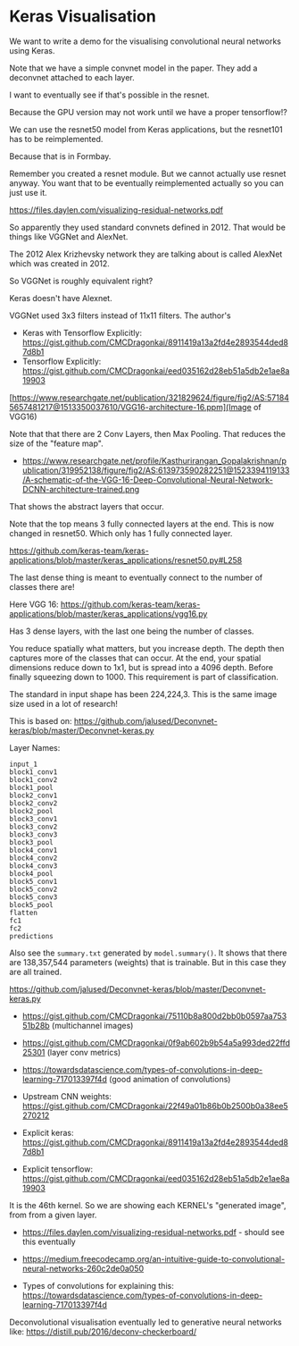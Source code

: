 # Keras Visualisation

We want to write a demo for the visualising convolutional neural networks using Keras.

Note that we have a simple convnet model in the paper. They add a deconvnet attached to each layer.

I want to eventually see if that's possible in the resnet.

Because the GPU version may not work until we have a proper tensorflow!?

We can use the resnet50 model from Keras applications, but the resnet101 has to be reimplemented.

Because that is in Formbay.

Remember you created a resnet module. But we cannot actually use resnet anyway. You want that to be eventually reimplemented actually so you can just use it.

https://files.daylen.com/visualizing-residual-networks.pdf

So apparently they used standard convnets defined in 2012. That would be things like VGGNet and AlexNet.

The 2012 Alex Krizhevsky network they are talking about is called AlexNet which was created in 2012.

So VGGNet is roughly equivalent right?

Keras doesn't have Alexnet.

VGGNet used 3x3 filters instead of 11x11 filters. The author's 

* Keras with Tensorflow Explicitly: https://gist.github.com/CMCDragonkai/8911419a13a2fd4e2893544ded87d8b1
* Tensorflow Explicitly: https://gist.github.com/CMCDragonkai/eed035162d28eb51a5db2e1ae8a19903


[https://www.researchgate.net/publication/321829624/figure/fig2/AS:571845657481217@1513350037610/VGG16-architecture-16.ppm](Image of VGG16)

Note that that there are 2 Conv Layers, then Max Pooling. That reduces the size of the "feature map".

* https://www.researchgate.net/profile/Kasthurirangan_Gopalakrishnan/publication/319952138/figure/fig2/AS:613973590282251@1523394119133/A-schematic-of-the-VGG-16-Deep-Convolutional-Neural-Network-DCNN-architecture-trained.png

That shows the abstract layers that occur.

Note that the top means 3 fully connected layers at the end. This is now changed in resnet50. Which only has 1 fully connected layer.

https://github.com/keras-team/keras-applications/blob/master/keras_applications/resnet50.py#L258

The last dense thing is meant to eventually connect to the number of classes there are!

Here VGG 16: https://github.com/keras-team/keras-applications/blob/master/keras_applications/vgg16.py

Has 3 dense layers, with the last one being the number of classes.

You reduce spatially what matters, but you increase depth. The depth then captures more of the classes that can occur. At the end, your spatial dimensions reduce down to 1x1, but is spread into a 4096 depth. Before finally squeezing down to 1000. This requirement is part of classification.

The standard in input shape has been 224,224,3. This is the same image size used in a lot of research!

This is based on: https://github.com/jalused/Deconvnet-keras/blob/master/Deconvnet-keras.py

Layer Names:

```
input_1
block1_conv1
block1_conv2
block1_pool
block2_conv1
block2_conv2
block2_pool
block3_conv1
block3_conv2
block3_conv3
block3_pool
block4_conv1
block4_conv2
block4_conv3
block4_pool
block5_conv1
block5_conv2
block5_conv3
block5_pool
flatten
fc1
fc2
predictions
```

Also see the `summary.txt` generated by `model.summary()`. It shows that there are 138,357,544 parameters (weights) that is trainable. But in this case they are all trained.

https://github.com/jalused/Deconvnet-keras/blob/master/Deconvnet-keras.py

* https://gist.github.com/CMCDragonkai/75110b8a800d2bb0b0597aa75351b28b (multichannel images)

* https://gist.github.com/CMCDragonkai/0f9ab602b9b54a5a993ded22ffd25301 (layer conv metrics)

* https://towardsdatascience.com/types-of-convolutions-in-deep-learning-717013397f4d (good animation of convolutions)

* Upstream CNN weights: https://gist.github.com/CMCDragonkai/22f49a01b86b0b2500b0a38ee5270212

* Explicit keras: https://gist.github.com/CMCDragonkai/8911419a13a2fd4e2893544ded87d8b1

* Explicit tensorflow: https://gist.github.com/CMCDragonkai/eed035162d28eb51a5db2e1ae8a19903



It is the 46th kernel. So we are showing each KERNEL's "generated image", from from a given layer.


* https://files.daylen.com/visualizing-residual-networks.pdf - should see this eventually

* https://medium.freecodecamp.org/an-intuitive-guide-to-convolutional-neural-networks-260c2de0a050

* Types of convolutions for explaining this: https://towardsdatascience.com/types-of-convolutions-in-deep-learning-717013397f4d

Deconvolutional visualisation eventually led to generative neural networks like: https://distill.pub/2016/deconv-checkerboard/
